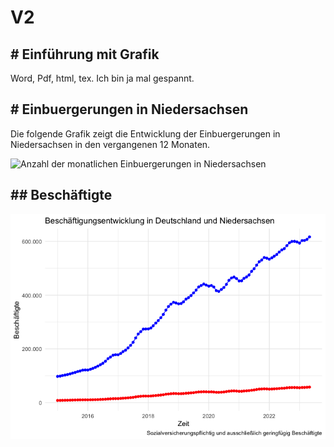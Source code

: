 V2
================

## \# Einführung mit Grafik

Word, Pdf, html, tex. Ich bin ja mal gespannt.

## \# Einbuergerungen in Niedersachsen

Die folgende Grafik zeigt die Entwicklung der Einbuergerungen in
Niedersachsen in den vergangenen 12 Monaten.

![Anzahl der monatlichen Einbuergerungen in
Niedersachsen](my-document_files/figure-gfm/Einbuergungen_Grafik-1.png)

## \## Beschäftigte

![](my-document_files/figure-gfm/Beschaeftigte_Grafik-1.png)<!-- -->
